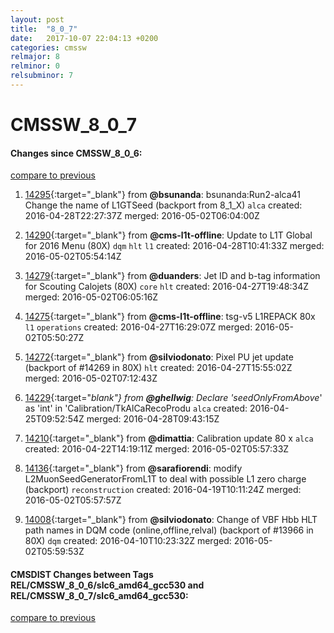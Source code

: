 ```yaml
---
layout: post
title:  "8_0_7"
date:   2017-10-07 22:04:13 +0200
categories: cmssw
relmajor: 8
relminor: 0
relsubminor: 7
---
```


# CMSSW_8_0_7
#### Changes since CMSSW_8_0_6:

[compare to previous](https://github.com/cms-sw/cmssw/compare/CMSSW_8_0_6...CMSSW_8_0_7)



1. [14295](http://github.com/cms-sw/cmssw/pull/14295){:target="_blank"}  from **@bsunanda**: bsunanda:Run2-alca41 Change the name of L1GTSeed (backport from 8_1_X) `alca`  created: 2016-04-28T22:27:37Z merged: 2016-05-02T06:04:00Z

1. [14290](http://github.com/cms-sw/cmssw/pull/14290){:target="_blank"}  from **@cms-l1t-offline**: Update to L1T Global for 2016 Menu (80X) `dqm`  `hlt`  `l1`  created: 2016-04-28T10:41:33Z merged: 2016-05-02T05:54:14Z

1. [14279](http://github.com/cms-sw/cmssw/pull/14279){:target="_blank"}  from **@duanders**: Jet ID and b-tag information for Scouting Calojets (80X) `core`  `hlt`  created: 2016-04-27T19:48:34Z merged: 2016-05-02T06:05:16Z

1. [14275](http://github.com/cms-sw/cmssw/pull/14275){:target="_blank"}  from **@cms-l1t-offline**: tsg-v5 L1REPACK 80x `l1`  `operations`  created: 2016-04-27T16:29:07Z merged: 2016-05-02T05:50:27Z

1. [14272](http://github.com/cms-sw/cmssw/pull/14272){:target="_blank"}  from **@silviodonato**:  Pixel PU jet update (backport of #14269 in 80X) `hlt`  created: 2016-04-27T15:55:02Z merged: 2016-05-02T07:12:43Z

1. [14229](http://github.com/cms-sw/cmssw/pull/14229){:target="_blank"}  from **@ghellwig**: Declare 'seedOnlyFromAbove_' as 'int' in 'Calibration/TkAlCaRecoProdu `alca`  created: 2016-04-25T09:52:54Z merged: 2016-04-28T09:43:15Z

1. [14210](http://github.com/cms-sw/cmssw/pull/14210){:target="_blank"}  from **@dimattia**: Calibration update 80 x `alca`  created: 2016-04-22T14:19:11Z merged: 2016-05-02T05:57:33Z

1. [14136](http://github.com/cms-sw/cmssw/pull/14136){:target="_blank"}  from **@sarafiorendi**: modify L2MuonSeedGeneratorFromL1T to deal with possible L1 zero charge (backport) `reconstruction`  created: 2016-04-19T10:11:24Z merged: 2016-05-02T05:57:57Z

1. [14008](http://github.com/cms-sw/cmssw/pull/14008){:target="_blank"}  from **@silviodonato**: Change of VBF Hbb HLT path names in DQM code (online,offline,relval) (backport of #13966 in 80X) `dqm`  created: 2016-04-10T10:23:32Z merged: 2016-05-02T05:59:53Z

#### CMSDIST Changes between Tags REL/CMSSW_8_0_6/slc6_amd64_gcc530 and REL/CMSSW_8_0_7/slc6_amd64_gcc530:

[compare to previous](https://github.com/cms-sw/cmsdist/compare/REL/CMSSW_8_0_6/slc6_amd64_gcc530...REL/CMSSW_8_0_7/slc6_amd64_gcc530)


